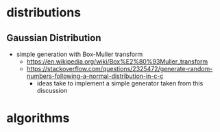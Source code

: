 # distributions
## Gaussian Distribution
- simple generation with Box-Muller transform
  - https://en.wikipedia.org/wiki/Box%E2%80%93Muller_transform
  - https://stackoverflow.com/questions/2325472/generate-random-numbers-following-a-normal-distribution-in-c-c
    - ideas take to implement a simple generator taken from this discussion

# algorithms
